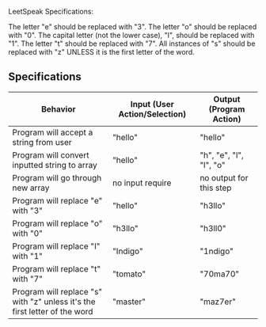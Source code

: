 LeetSpeak Specifications:

The letter "e" should be replaced with "3".
The letter "o" should be replaced with "0".
The capital letter (not the lower case), "I", should be replaced with "1".
The letter "t" should be replaced with "7".
All instances of "s" should be replaced with "z" UNLESS it is the first letter of the word.

## Specifications
 |Behavior| Input (User Action/Selection)| Output (Program Action)|
 |---|---|---|
 |Program will accept a string from user |"hello" | "hello"|
 |Program will convert inputted string to array |"hello" | "h", "e", "l", "l", "o"|
 |Program will go through new array |no input require | no output for this step|
 |Program will replace "e" with "3" |"hello"|"h3llo"|
 |Program will replace "o" with "0" |"h3llo" |"h3ll0"|
 |Program will replace "I" with "1" | "Indigo"| "1ndigo"|
 |Program will replace "t" with "7" |"tomato" |"70ma70"|
 |Program will replace "s" with "z" unless it's the first letter of the word |"master"|"maz7er"|
